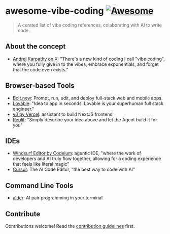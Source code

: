 # awesome-vibe-coding [![Awesome](https://awesome.re/badge.svg)](https://awesome.re)

> A curated list of vibe coding references, colaborating with AI to write code.

## About the concept

* [Andrej Karpathy on X](https://x.com/karpathy/status/1886192184808149383): "There's a new kind of coding I call "vibe coding", where you fully give in to the vibes, embrace exponentials, and forget that the code even exists."

## Browser-based Tools

* [Bolt.new](https://bolt.new/): Prompt, run, edit, and deploy full-stack web and mobile apps.
* [Lovable](https://lovable.dev/): "Idea to app in seconds. Lovable is your superhuman full stack engineer."
* [v0 by Vercel](https://v0.dev/chat): assistant to build NextJS frontend
* [Replit](https://replit.com/): "Simply describe your idea above and let the Agent build it for you"

## IDEs

* [Windsurf Editor by Codeium](https://codeium.com/windsurf): agentic IDE, "where the work of developers and AI truly flow together, allowing for a coding experience that feels like literal magic"
* [Cursor](https://www.cursor.com/): The AI Code Editor, "the best way to code with AI"

## Command Line Tools

* [aider](https://aider.chat/): AI pair programming in your terminal

## Contribute

Contributions welcome! Read the [contribution guidelines](CONTRIBUTING.md) first.
